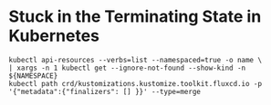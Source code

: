 # Stuck in the Terminating State in Kubernetes
```shell
kubectl api-resources --verbs=list --namespaced=true -o name \
| xargs -n 1 kubectl get --ignore-not-found --show-kind -n ${NAMESPACE}
kubectl path crd/kustomizations.kustomize.toolkit.fluxcd.io -p '{"metadata":{"finalizers": [] }}' --type=merge
```
